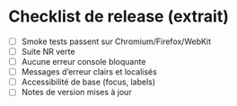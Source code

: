 # Checklist de release (extrait)

- [ ] Smoke tests passent sur Chromium/Firefox/WebKit
- [ ] Suite NR verte
- [ ] Aucune erreur console bloquante
- [ ] Messages d’erreur clairs et localisés
- [ ] Accessibilité de base (focus, labels)
- [ ] Notes de version mises à jour
